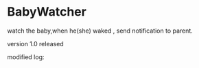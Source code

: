 # BabyWatcher
watch the baby,when he(she) waked , send notification to parent.

version 1.0 released

modified log:

